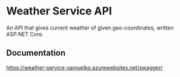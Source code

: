 # Weather Service API

An API that gives current weather of given geo-coordinates, written ASP.NET Core.

## Documentation

https://weather-service-samuelko.azurewebsites.net/swagger/

